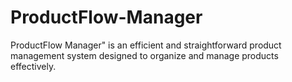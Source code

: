 # ProductFlow-Manager
ProductFlow Manager" is an efficient and straightforward product management system designed to organize and manage products effectively. 
